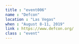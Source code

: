 ```yaml
---
title : "event006"
name : "Defcon"
location : "Las Vegas"
when : "August 8-11, 2019"
link : https://www.defcon.org/
class : "event"
---
```

